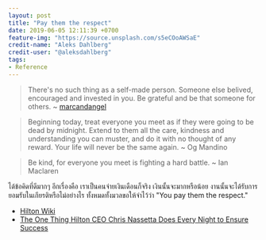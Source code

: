 ```yaml
---
layout: post
title: "Pay them the respect"
date: 2019-06-05 12:11:39 +0700
feature-img: "https://source.unsplash.com/s5eCOoAWSaE"
credit-name: "Aleks Dahlberg"
credit-user: "@aleksdahlberg"
tags:
- Reference
---
```

> There's no such thing as a self-made person. Someone else belived, encouraged and invested in you. Be grateful and be that someone for others. ~ [marcandangel](http://www.marcandangel.com/)

> Beginning today, treat everyone you meet as if they were going to be dead by midnight. Extend to them all the care, kindness and understanding you can muster, and do it with no thought of any reward. Your life will never be the same again. ~ Og Mandino

> Be kind, for everyone you meet is fighting a hard battle. ~ Ian Maclaren

ได้ข้อคิดที่ดีมากๆ อีกเรื่องคือ เราเป็นคนจ่ายเงินเดือนก็จริง เงินนั้นจะมากหรือน้อย งานนั้นจะได้รับการยอมรับในเกียรติหรือไม่อย่างไร ทั้งหมดทั้งมวลขอให้จำไว้ว่า "You pay them the respect."

<i class="fa fa-child" style="color:plum"></i>

- [Hilton Wiki](https://en.wikipedia.org/wiki/Hilton)
- [The One Thing Hilton CEO Chris Nassetta Does Every Night to Ensure Success](https://www.glassdoor.com/blog/christopher-nassetta-hilton-ceo/)
